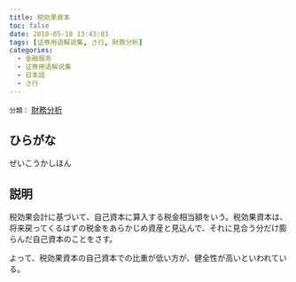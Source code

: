 ```yaml
---
title: 税効果資本
toc: false
date: 2018-05-18 13:43:03
tags: [证券用语解说集, さ行, 財務分析]
categories:
  - 金融服务
  - 证券用语解说集
  - 日本語
  - さ行
---
```


`分類：` [財務分析](/tags/財務分析/)

## ひらがな

ぜいこうかしほん

## 説明

税効果会計に基づいて、自己資本に算入する税金相当額をいう。税効果資本は、将来戻ってくるはずの税金をあらかじめ資産と見込んで、それに見合う分だけ膨らんだ自己資本のことをさす。

よって、税効果資本の自己資本での比重が低い方が、健全性が高いといわれている。
